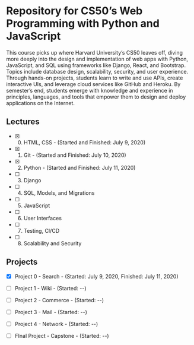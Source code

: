 # Repository for CS50’s Web Programming with Python and JavaScript

This course picks up where Harvard University’s CS50 leaves off, diving more deeply into the design and implementation of web apps with Python, JavaScript, and SQL using frameworks like Django, React, and Bootstrap. Topics include database design, scalability, security, and user experience. Through hands-on projects, students learn to write and use APIs, create interactive UIs, and leverage cloud services like GitHub and Heroku. By semester’s end, students emerge with knowledge and experience in principles, languages, and tools that empower them to design and deploy applications on the Internet.

## Lectures

- [x] 0. HTML, CSS - (Started and Finished: July 9, 2020)
- [x] 1. Git - (Started and Finished: July 10, 2020)
- [x] 2. Python - (Started and Finished: July 11, 2020)
- [ ] 3. Django
- [ ] 4. SQL, Models, and Migrations
- [ ] 5. JavaScript
- [ ] 6. User Interfaces
- [ ] 7. Testing, CI/CD
- [ ] 8. Scalability and Security

## Projects 
 - [x] Project 0 - Search - (Started: July 9, 2020, Finished: July 11, 2020) 
 - [ ] Project 1 - Wiki - (Started: --)
 - [ ] Project 2 - Commerce - (Started: --)
 - [ ] Project 3 - Mail - (Started: --)
 - [ ] Project 4 - Network - (Started: --)
 - [ ] FInal Project - Capstone - (Started: --)






